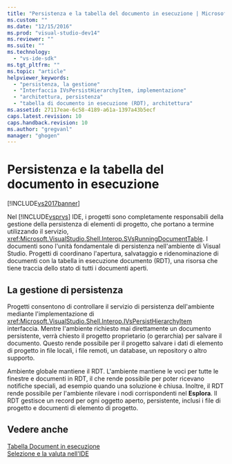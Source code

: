 ```yaml
---
title: "Persistenza e la tabella del documento in esecuzione | Microsoft Docs"
ms.custom: ""
ms.date: "12/15/2016"
ms.prod: "visual-studio-dev14"
ms.reviewer: ""
ms.suite: ""
ms.technology: 
  - "vs-ide-sdk"
ms.tgt_pltfrm: ""
ms.topic: "article"
helpviewer_keywords: 
  - "persistenza, la gestione"
  - "Interfaccia IVsPersistHierarchyItem, implementazione"
  - "architettura, persistenza"
  - "tabella di documento in esecuzione (RDT), architettura"
ms.assetid: 27117eae-6c58-4189-a61a-1397a43b5ecf
caps.latest.revision: 10
caps.handback.revision: 10
ms.author: "gregvanl"
manager: "ghogen"
---
```

# Persistenza e la tabella del documento in esecuzione
[!INCLUDE[vs2017banner](../../code-quality/includes/vs2017banner.md)]

Nel [!INCLUDE[vsprvs](../../code-quality/includes/vsprvs_md.md)] IDE, i progetti sono completamente responsabili della gestione della persistenza di elementi di progetto, che portano a termine utilizzando il servizio, <xref:Microsoft.VisualStudio.Shell.Interop.SVsRunningDocumentTable>. I documenti sono l'unità fondamentale di persistenza nell'ambiente di Visual Studio. Progetti di coordinano l'apertura, salvataggio e ridenominazione di documenti con la tabella in esecuzione documento \(RDT\), una risorsa che tiene traccia dello stato di tutti i documenti aperti.  
  
## La gestione di persistenza  
 Progetti consentono di controllare il servizio di persistenza dell'ambiente mediante l'implementazione di <xref:Microsoft.VisualStudio.Shell.Interop.IVsPersistHierarchyItem> interfaccia. Mentre l'ambiente richiesto mai direttamente un documento persistente, verrà chiesto il progetto proprietario \(o gerarchia\) per salvare il documento. Questo rende possibile per il progetto salvare i dati di elemento di progetto in file locali, i file remoti, un database, un repository o altro supporto.  
  
 Ambiente globale mantiene il RDT. L'ambiente mantiene le voci per tutte le finestre e documenti in RDT, il che rende possibile per poter ricevano notifiche speciali, ad esempio quando una soluzione è chiusa. Inoltre, il RDT rende possibile per l'ambiente rilevare i nodi corrispondenti nel **Esplora**. Il RDT gestisce un record per ogni oggetto aperto, persistente, inclusi i file di progetto e documenti di elemento di progetto.  
  
## Vedere anche  
 [Tabella Document in esecuzione](../../extensibility/internals/running-document-table.md)   
 [Selezione e la valuta nell'IDE](../../extensibility/internals/selection-and-currency-in-the-ide.md)